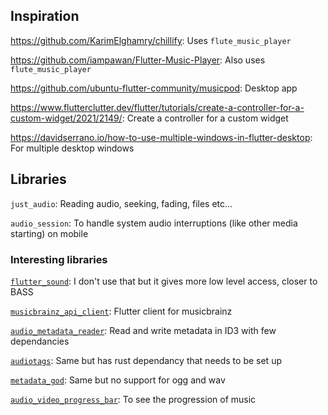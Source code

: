 ## Inspiration

https://github.com/KarimElghamry/chillify: Uses `flute_music_player`

https://github.com/iampawan/Flutter-Music-Player: Also uses `flute_music_player`

https://github.com/ubuntu-flutter-community/musicpod: Desktop app

https://www.flutterclutter.dev/flutter/tutorials/create-a-controller-for-a-custom-widget/2021/2149/: Create a controller for a custom widget

https://davidserrano.io/how-to-use-multiple-windows-in-flutter-desktop: For multiple desktop windows

## Libraries

`just_audio`: Reading audio, seeking, fading, files etc...

`audio_session`: To handle system audio interruptions (like other media starting) on mobile

### Interesting libraries

[`flutter_sound`](https://pub.dev/packages/flutter_sound): I don't use that but it gives more low level access, closer to BASS

[`musicbrainz_api_client`](https://pub.dev/packages/musicbrainz_api_client): Flutter client for musicbrainz

[`audio_metadata_reader`](https://pub.dev/packages/audio_metadata_reader): Read and write metadata in ID3 with few dependancies

[`audiotags`](https://pub.dev/packages/audiotags): Same but has rust dependancy that needs to be set up

[`metadata_god`](https://pub.dev/packages/metadata_god): Same but no support for ogg and wav

[`audio_video_progress_bar`](https://pub.dev/packages/audio_video_progress_bar): To see the progression of music

